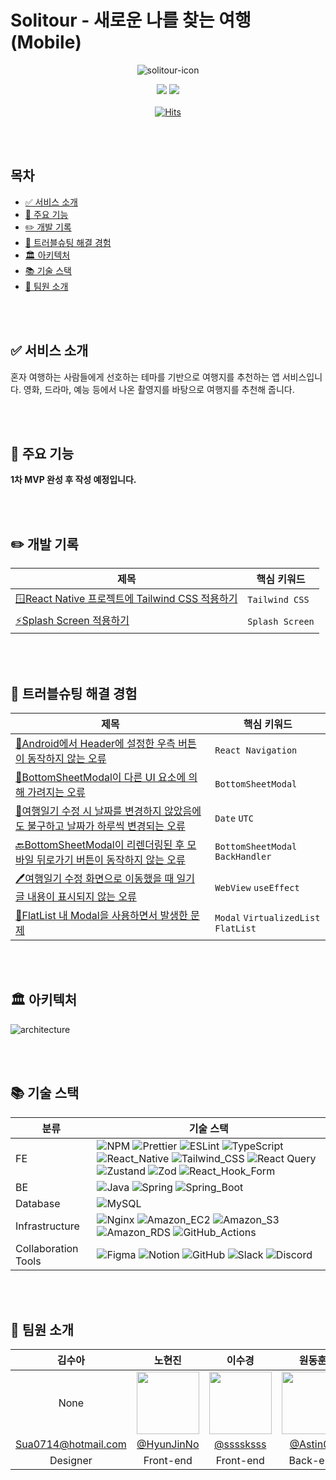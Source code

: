 <h1>Solitour - 새로운 나를 찾는 여행 (Mobile)</h1>

<div align="center">

![solitour-icon](https://github.com/user-attachments/assets/a426d674-90d8-4e57-b59b-ab73d1b48b28)

</div>

<div align="center">
   <a href="https://github.com/TripInfoWeb/solitour-mobile/wiki" target="_blank"><img src="https://img.shields.io/badge/GitHub%20Wiki-181717?logo=github&logoColor=white"></a>
   <a href="https://github.com/orgs/TripInfoWeb/projects/3" target="blank"><img src="https://img.shields.io/badge/🎯Backlog%20-02B78F?logo=none&logoColor=white"></a>
</div>

<br/>

<div align="center"

[![Hits](https://hits.seeyoufarm.com/api/count/incr/badge.svg?url=https%3A%2F%2Fgithub.com%2FTripInfoWeb%2Fsolitour-mobile&count_bg=%2379C83D&title_bg=%23555555&icon=&icon_color=%23E7E7E7&title=hits&edge_flat=false)](https://hits.seeyoufarm.com)

</div>

<br />
<br />

<h2>목차</h2>

- [✅ 서비스 소개](#-서비스-소개)
- [💾 주요 기능](#-주요-기능)
- [✏️ 개발 기록](#️-개발-기록)
- [🔑 트러블슈팅 해결 경험](#-트러블슈팅-해결-경험)
- [🏛️️ 아키텍처](#️️-아키텍처)
- [📚 기술 스택](#-기술-스택)
- [👤 팀원 소개](#-팀원-소개)

<br />
<br />

## ✅ 서비스 소개

혼자 여행하는 사람들에게 선호하는 테마를 기반으로 여행지를 추천하는 앱 서비스입니다. 영화, 드라마, 예능 등에서 나온 촬영지를 바탕으로 여행지를 추천해 줍니다.

<br />
<br />

## 💾 주요 기능

**1차 MVP 완성 후 작성 예정입니다.**

<br />
<br />

## ✏️ 개발 기록

| 제목                                                                                                                                                                                                                            | 핵심 키워드     |
| ------------------------------------------------------------------------------------------------------------------------------------------------------------------------------------------------------------------------------- | --------------- |
| [🪟React Native 프로젝트에 Tailwind CSS 적용하기](https://github.com/TripInfoWeb/solitour-mobile/wiki/%F0%9F%AA%9FReact-Native-%ED%94%84%EB%A1%9C%EC%A0%9D%ED%8A%B8%EC%97%90-Tailwind-CSS-%EC%A0%81%EC%9A%A9%ED%95%98%EA%B8%B0) | `Tailwind CSS`  |
| [⚡Splash Screen 적용하기](https://github.com/TripInfoWeb/solitour-mobile/wiki/%E2%9A%A1Splash-Screen-%EC%A0%81%EC%9A%A9%ED%95%98%EA%B8%B0)                                                                                     | `Splash Screen` |

<br />
<br />

## 🔑 트러블슈팅 해결 경험

| 제목                                                                                                                                                                                                                                                                                                                                                                                                                                                                                        | 핵심 키워드                          |
| ------------------------------------------------------------------------------------------------------------------------------------------------------------------------------------------------------------------------------------------------------------------------------------------------------------------------------------------------------------------------------------------------------------------------------------------------------------------------------------------- | ------------------------------------ |
| [📱Android에서 Header에 설정한 우측 버튼이 동작하지 않는 오류](https://github.com/TripInfoWeb/solitour-mobile/wiki/%F0%9F%93%B1Android%EC%97%90%EC%84%9C-Header%EC%97%90-%EC%84%A4%EC%A0%95%ED%95%9C-%EC%9A%B0%EC%B8%A1-%EB%B2%84%ED%8A%BC%EC%9D%B4-%EB%8F%99%EC%9E%91%ED%95%98%EC%A7%80-%EC%95%8A%EB%8A%94-%EC%98%A4%EB%A5%98)                                                                                                                                                             | `React Navigation`                   |
| [📱BottomSheetModal이 다른 UI 요소에 의해 가려지는 오류](https://github.com/TripInfoWeb/solitour-mobile/wiki/%F0%9F%93%B1BottomSheetModal%EC%9D%B4-%EB%8B%A4%EB%A5%B8-UI-%EC%9A%94%EC%86%8C%EC%97%90-%EC%9D%98%ED%95%B4-%EA%B0%80%EB%A0%A4%EC%A7%80%EB%8A%94-%EC%98%A4%EB%A5%98)                                                                                                                                                                                                            | `BottomSheetModal`                   |
| [📅여행일기 수정 시 날짜를 변경하지 않았음에도 불구하고 날짜가 하루씩 변경되는 오류](https://github.com/TripInfoWeb/solitour-mobile/wiki/%F0%9F%93%85%EC%97%AC%ED%96%89%EC%9D%BC%EA%B8%B0-%EC%88%98%EC%A0%95-%EC%8B%9C-%EB%82%A0%EC%A7%9C%EB%A5%BC-%EB%B3%80%EA%B2%BD%ED%95%98%EC%A7%80-%EC%95%8A%EC%95%98%EC%9D%8C%EC%97%90%EB%8F%84-%EB%B6%88%EA%B5%AC%ED%95%98%EA%B3%A0-%EB%82%A0%EC%A7%9C%EA%B0%80-%ED%95%98%EB%A3%A8%EC%94%A9-%EB%B3%80%EA%B2%BD%EB%90%98%EB%8A%94-%EC%98%A4%EB%A5%98) | `Date` `UTC`                         |
| [🔙BottomSheetModal이 리렌더링된 후 모바일 뒤로가기 버튼이 동작하지 않는 오류](https://github.com/TripInfoWeb/solitour-mobile/wiki/%F0%9F%94%99BottomSheetModal%EC%9D%B4-%EB%A6%AC%EB%A0%8C%EB%8D%94%EB%A7%81%EB%90%9C-%ED%9B%84-%EB%AA%A8%EB%B0%94%EC%9D%BC-%EB%92%A4%EB%A1%9C%EA%B0%80%EA%B8%B0-%EB%B2%84%ED%8A%BC%EC%9D%B4-%EB%8F%99%EC%9E%91%ED%95%98%EC%A7%80-%EC%95%8A%EB%8A%94-%EC%98%A4%EB%A5%98)                                                                                   | `BottomSheetModal` `BackHandler`     |
| [🖊️여행일기 수정 화면으로 이동했을 때 일기 글 내용이 표시되지 않는 오류](https://github.com/TripInfoWeb/solitour-mobile/wiki/%F0%9F%96%8A%EF%B8%8F%EC%97%AC%ED%96%89%EC%9D%BC%EA%B8%B0-%EC%88%98%EC%A0%95-%ED%99%94%EB%A9%B4%EC%9C%BC%EB%A1%9C-%EC%9D%B4%EB%8F%99%ED%96%88%EC%9D%84-%EB%95%8C-%EC%9D%BC%EA%B8%B0-%EA%B8%80-%EB%82%B4%EC%9A%A9%EC%9D%B4-%ED%91%9C%EC%8B%9C%EB%90%98%EC%A7%80-%EC%95%8A%EB%8A%94-%EC%98%A4%EB%A5%98)                                                          | `WebView` `useEffect`                |
| [📱FlatList 내 Modal을 사용하면서 발생한 문제](https://github.com/TripInfoWeb/solitour-mobile/wiki/%F0%9F%93%B1FlatList-%EB%82%B4-Modal%EC%9D%84-%EC%82%AC%EC%9A%A9%ED%95%98%EB%A9%B4%EC%84%9C-%EB%B0%9C%EC%83%9D%ED%95%9C-%EB%AC%B8%EC%A0%9C)                                                                                                                                                                                                                                              | `Modal` `VirtualizedList` `FlatList` |

<br />
<br />

## 🏛️️ 아키텍처

![architecture](https://github.com/user-attachments/assets/190b691c-a496-44d5-a057-cb65b05625b7)

<br />
<br />

## 📚 기술 스택

| 분류                | 기술 스택                                                                                                                                                                                                                                                                                                                                                                                                                                                                                                                                                                                                                                                                                                                                                                                                                                                                                                                                                       |
| ------------------- | --------------------------------------------------------------------------------------------------------------------------------------------------------------------------------------------------------------------------------------------------------------------------------------------------------------------------------------------------------------------------------------------------------------------------------------------------------------------------------------------------------------------------------------------------------------------------------------------------------------------------------------------------------------------------------------------------------------------------------------------------------------------------------------------------------------------------------------------------------------------------------------------------------------------------------------------------------------- |
| FE                  | ![NPM](https://img.shields.io/badge/NPM-%23CB3837.svg?logo=npm&logoColor=white) ![Prettier](https://img.shields.io/badge/-Prettier-F7B93E?logo=prettier&logoColor=white) ![ESLint](https://img.shields.io/badge/ESLint-4B32C3?logo=eslint&logoColor=white) ![TypeScript](https://img.shields.io/badge/TypeScript-3178C6?logo=TypeScript&logoColor=white) ![React_Native](https://img.shields.io/badge/React_Native-%2320232a.svg?logo=react&logoColor=%2361DAFB) ![Tailwind_CSS](https://img.shields.io/badge/Tailwind%20CSS-06B6D4?logo=tailwindcss&logoColor=white) ![React Query](https://img.shields.io/badge/-React%20Query-FF4154?logo=react%20query&logoColor=white) ![Zustand](https://img.shields.io/badge/Zustand-443E38?logo=react&logoColor=ffffff) ![Zod](https://img.shields.io/badge/-Zod-FF4154?logo=zod&logoColor=white) ![React_Hook_Form](https://img.shields.io/badge/React%20Hook%20Form-%23EC5990.svg?logo=reacthookform&logoColor=white) |
| BE                  | ![Java](https://img.shields.io/badge/Java-%23ED8B00.svg?logo=openjdk&logoColor=white) ![Spring](https://img.shields.io/badge/Spring-6DB33F?logo=Spring&logoColor=white) ![Spring_Boot](https://img.shields.io/badge/Spring%20Boot-6DB33F?logo=Spring%20Boot&logoColor=white)                                                                                                                                                                                                                                                                                                                                                                                                                                                                                                                                                                                                                                                                                    |
| Database            | ![MySQL](https://img.shields.io/badge/MySQL-4479A1?logo=mysql&logoColor=white)                                                                                                                                                                                                                                                                                                                                                                                                                                                                                                                                                                                                                                                                                                                                                                                                                                                                                  |
| Infrastructure      | ![Nginx](https://img.shields.io/badge/Nginx-%23009639.svg?logo=nginx&logoColor=white) ![Amazon_EC2](https://img.shields.io/badge/Amazon%20EC2-FF9900?logo=amazonec2&logoColor=white) ![Amazon_S3](https://img.shields.io/badge/Amazon%20S3-569A31?logo=Amazon%20S3&logoColor=white) ![Amazon_RDS](https://img.shields.io/badge/Amazon%20RDS-527FFF?logo=Amazon%20RDS&logoColor=white) ![GitHub_Actions](https://img.shields.io/badge/GitHub%20Actions-2088FF?logo=GitHub%20Actions&logoColor=white)                                                                                                                                                                                                                                                                                                                                                                                                                                                             |
| Collaboration Tools | ![Figma](https://img.shields.io/badge/Figma-%23F24E1E.svg?logo=figma&logoColor=white) ![Notion](https://img.shields.io/badge/-Notion-000000?logo=notion&logoColor=white) ![GitHub](https://img.shields.io/badge/-GitHub-181717?logo=github&logoColor=white) ![Slack](https://img.shields.io/badge/-Slack-4A154B?logo=slack&logoColor=white) ![Discord](https://img.shields.io/badge/Discord-5865F2?logo=Discord&logoColor=white)                                                                                                                                                                                                                                                                                                                                                                                                                                                                                                                                |

<br />
<br />

## 👤 팀원 소개

|       김수아        |                                 노현진                                 |                                이수경                                 |                                원동훈                                |                                 정재현                                 |
| :-----------------: | :--------------------------------------------------------------------: | :-------------------------------------------------------------------: | :------------------------------------------------------------------: | :--------------------------------------------------------------------: |
|        None         | <img src="https://github.com/HyunJinNo.png" width="100" height="100"/> | <img src="https://github.com/ssssksss.png" width="100" height="100"/> | <img src="https://github.com/Astin01.png" width="100" height="100"/> | <img src="https://github.com/hyeonjaez.png" width="100" height="100"/> |
| Sua0714@hotmail.com |               [@HyunJinNo](https://github.com/HyunJinNo)               |               [@ssssksss](https://github.com/ssssksss)                |                [@Astin01](https://github.com/Astin01)                |               [@hyeonjaez](https://github.com/hyeonjaez)               |
|      Designer       |                               Front-end                                |                               Front-end                               |                               Back-end                               |                                Back-end                                |
